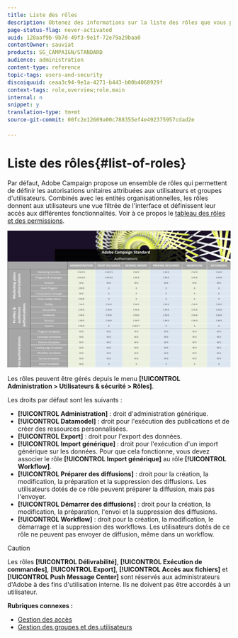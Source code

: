 ```yaml
---
title: Liste des rôles
description: Obtenez des informations sur la liste des rôles que vous pouvez affecter à vos utilisateurs.
page-status-flag: never-activated
uuid: 128aaf9b-9b7d-49f3-9e1f-72e79a29baa0
contentOwner: sauviat
products: SG_CAMPAIGN/STANDARD
audience: administration
content-type: reference
topic-tags: users-and-security
discoiquuid: ceaa3c94-9e1a-4271-b443-b00b4068929f
context-tags: role,overview;role,main
internal: n
snippet: y
translation-type: tm+mt
source-git-commit: 00fc2e12669a00c788355ef4e492375957cdad2e

---
```



# Liste des rôles{#list-of-roles}

Par défaut, Adobe Campaign propose un ensemble de rôles qui permettent de définir les autorisations unitaires attribuées aux utilisateurs et groupes d'utilisateurs. Combinés avec les entités organisationnelles, les rôles donnent aux utilisateurs une vue filtrée de l'interface et définissent leur accès aux différentes fonctionnalités. Voir à ce propos le [tableau des rôles et des permissions](https://docs.campaign.adobe.com/doc/standard/en/Technotes/AdobeCampaign-ACSRights.pdf).

[![image](/help/administration/using/assets/user_management_3.png)](https://docs.campaign.adobe.com/doc/standard/en/Technotes/AdobeCampaign-ACSRights.pdf)

Les rôles peuvent être gérés depuis le menu **[!UICONTROL Administration &gt; Utilisateurs &amp; sécurité &gt; Rôles]**.

Les droits par défaut sont les suivants :

* **[!UICONTROL Administration]** : droit d'administration générique.
* **[!UICONTROL Datamodel]** : droit pour l'exécution des publications et de créer des ressources personnalisées.
* **[!UICONTROL Export]** : droit pour l'export des données.
* **[!UICONTROL Import générique]** : droit pour l'exécution d'un import générique sur les données. Pour que cela fonctionne, vous devez associer le rôle **[!UICONTROL Import générique]** au rôle **[!UICONTROL Workflow]**.
* **[!UICONTROL Préparer des diffusions]** : droit pour la création, la modification, la préparation et la suppression des diffusions. Les utilisateurs dotés de ce rôle peuvent préparer la diffusion, mais pas l'envoyer.
* **[!UICONTROL Démarrer des diffusions]** : droit pour la création, la modification, la préparation, l'envoi et la suppression des diffusions.
* **[!UICONTROL Workflow]** : droit pour la création, la modification, le démarrage et la suppression des workflows. Les utilisateurs dotés de ce rôle ne peuvent pas envoyer de diffusion, même dans un workflow.

>[!CAUTION]
>
>Les rôles **[!UICONTROL Délivrabilité]**, **[!UICONTROL Exécution de commandes]**, **[!UICONTROL Export]**, **[!UICONTROL Accès aux fichiers]** et **[!UICONTROL Push Message Center]** sont réservés aux administrateurs d'Adobe à des fins d'utilisation interne. Ils ne doivent pas être accordés à un utilisateur.

**Rubriques connexes :**

* [Gestion des accès](../../administration/using/about-access-management.md)
* [Gestion des groupes et des utilisateurs](../../administration/using/managing-groups-and-users.md)


